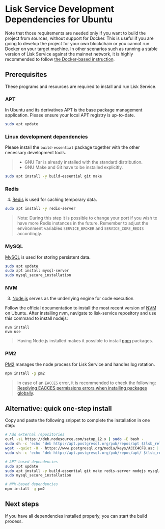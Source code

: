 # Lisk Service Development Dependencies for Ubuntu

Note that those requirements are needed only if you want to build the project from sources, without support for Docker. This is useful if you are going to develop the project for your own blockchain or you cannot run Docker on your target machine. In other scenarios such as running a stable version of Lisk Service against the mainnet network, it is highly recommended to follow [the Docker-based instruction](./prerequisites_docker_macos.md).

## Prerequisites

These programs and resources are required to install and run Lisk Service.

### APT

In Ubuntu and its derivatives APT is the base package management application. Please ensure your local APT registry is up-to-date.

```bash
sudo apt update
```

### Linux development dependencies

Please install the `build-essential` package together with the other necessary development tools.

> - GNU Tar is already installed with the standard distribution.
> - GNU Make and Git have to be installed explicitly.

```bash
sudo apt install -y build-essential git make
```

### Redis

4. [Redis](http://redis.io) is used for caching temporary data.

```bash
sudo apt install -y redis-server
```

> Note: During this step it is possible to change your port if you wish to have more Redis instances in the future. Remember to adjust the environment variables `SERVICE_BROKER` and `SERVICE_CORE_REDIS` accordingly.

### MySQL

[MySQL](https://dev.mysql.com/downloads/mysql/) is used for storing persistent data.

```bash
sudo apt update
sudo apt install mysql-server
sudo mysql_secure_installation
```

### NVM

3. [Node.js](<https://nodejs.org/>) serves as the underlying engine for code execution.

Follow the official documentation to install the most recent version of [NVM](https://github.com/nvm-sh/nvm) on Ubuntu.
After installing nvm, navigate to lisk-service repository and use this command to install nodejs:

```
nvm install
nvm use
```

> Having Node.js installed makes it possible to install [npm](https://www.npmjs.com/) packages.

### PM2

[PM2](https://github.com/Unitech/pm2) manages the node process for Lisk Service and handles log rotation.

```bash
npm install -g pm2
```

> In case of an `EACCES` error, it is recommended to check the following: [Resolving EACCES permissions errors when installing packages globally](https://docs.npmjs.com/resolving-eacces-permissions-errors-when-installing-packages-globally).

## Alternative: quick one-step install

Copy and paste the following snippet to complete the installation in one step:

```bash
# Add external repositories
curl -sL https://deb.nodesource.com/setup_12.x | sudo -E bash -
sudo sh -c 'echo "deb http://apt.postgresql.org/pub/repos/apt $(lsb_release -cs)-pgdg main" > /etc/apt/sources.list.d/pgdg.list'
wget --quiet -O - https://www.postgresql.org/media/keys/ACCC4CF8.asc | sudo apt-key add -
sudo sh -c 'echo "deb http://apt.postgresql.org/pub/repos/apt/ $(lsb_release -sc)-pgdg main" > /etc/apt/sources.list.d/PostgreSQL.list'

# APT-based dependencies
sudo apt update
sudo apt install -y build-essential git make redis-server nodejs mysql-server
sudo mysql_secure_installation

# NPM-based dependencies
npm install -g pm2
```

## Next steps

If you have all dependencies installed properly, you can start the build process.
